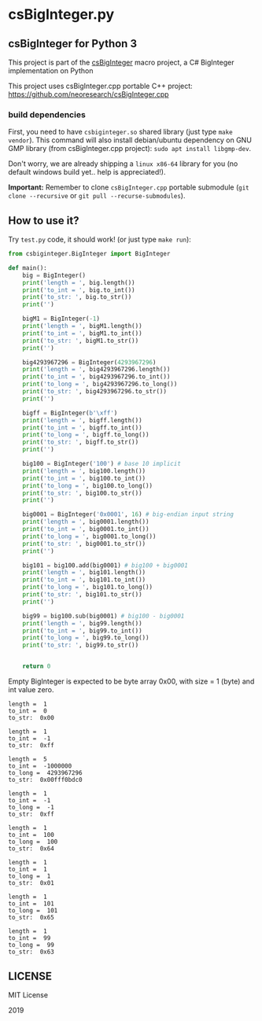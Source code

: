 # csBigInteger.py

## csBigInteger for Python 3

This project is part of the [csBigInteger](https://github.com/neoresearch/csBigInteger) macro project, a C# BigInteger implementation on Python 

This project uses csBigInteger.cpp portable C++ project: https://github.com/neoresearch/csBigInteger.cpp

### build dependencies

First, you need to have `csbiginteger.so` shared library (just type `make vendor`). 
This command will also install debian/ubuntu dependency on GNU GMP library (from csBigInteger.cpp project): `sudo apt install libgmp-dev`.

Don't worry, we are already shipping a `linux x86-64` library for you (no default windows build yet.. help is appreciated!).

**Important:** Remember to clone `csBigInteger.cpp` portable submodule (`git clone --recursive` or `git pull --recurse-submodules`).

## How to use it?

Try `test.py` code, it should work! (or just type `make run`):

```py
from csbiginteger.BigInteger import BigInteger

def main():
    big = BigInteger()
    print('length = ', big.length())
    print('to_int = ', big.to_int())
    print('to_str: ', big.to_str())
    print('')

    bigM1 = BigInteger(-1)
    print('length = ', bigM1.length())
    print('to_int = ', bigM1.to_int())
    print('to_str: ', bigM1.to_str())
    print('')

    big4293967296 = BigInteger(4293967296)
    print('length = ', big4293967296.length())
    print('to_int = ', big4293967296.to_int())
    print('to_long = ', big4293967296.to_long())
    print('to_str: ', big4293967296.to_str())
    print('')

    bigff = BigInteger(b'\xff')
    print('length = ', bigff.length())
    print('to_int = ', bigff.to_int())
    print('to_long = ', bigff.to_long())
    print('to_str: ', bigff.to_str())
    print('')

    big100 = BigInteger('100') # base 10 implicit
    print('length = ', big100.length())
    print('to_int = ', big100.to_int())
    print('to_long = ', big100.to_long())
    print('to_str: ', big100.to_str())
    print('')

    big0001 = BigInteger('0x0001', 16) # big-endian input string
    print('length = ', big0001.length())
    print('to_int = ', big0001.to_int())
    print('to_long = ', big0001.to_long())
    print('to_str: ', big0001.to_str())
    print('')

    big101 = big100.add(big0001) # big100 + big0001
    print('length = ', big101.length())
    print('to_int = ', big101.to_int())
    print('to_long = ', big101.to_long())
    print('to_str: ', big101.to_str())
    print('')

    big99 = big100.sub(big0001) # big100 - big0001
    print('length = ', big99.length())
    print('to_int = ', big99.to_int())
    print('to_long = ', big99.to_long())
    print('to_str: ', big99.to_str())


    return 0
```

Empty BigInteger is expected to be byte array 0x00, with size = 1 (byte) and int value zero.

```
length =  1
to_int =  0
to_str:  0x00

length =  1
to_int =  -1
to_str:  0xff

length =  5
to_int =  -1000000
to_long =  4293967296
to_str:  0x00fff0bdc0

length =  1
to_int =  -1
to_long =  -1
to_str:  0xff

length =  1
to_int =  100
to_long =  100
to_str:  0x64

length =  1
to_int =  1
to_long =  1
to_str:  0x01

length =  1
to_int =  101
to_long =  101
to_str:  0x65

length =  1
to_int =  99
to_long =  99
to_str:  0x63

```

## LICENSE

MIT License

2019
